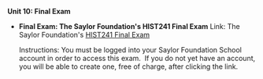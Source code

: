 **Unit 10: Final Exam** <span id="10"></span> 
-   **Final Exam: The Saylor Foundation's HIST241 Final Exam**
    Link: The Saylor Foundation's [HIST241 Final
    Exam](http://school.saylor.org/mod/quiz/view.php?id=867)  
      
     Instructions: You must be logged into your Saylor Foundation School
    account in order to access this exam.  If you do not yet have an
    account, you will be able to create one, free of charge, after
    clicking the link. 


